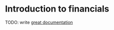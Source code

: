 # Introduction to financials

TODO: write [great documentation](http://jacobian.org/writing/what-to-write/)
